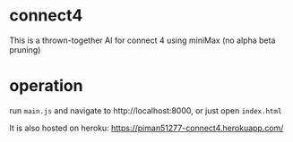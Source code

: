 # connect4
This is a thrown-together AI for connect 4 using miniMax (no alpha beta pruning)

# operation
run `main.js` and navigate to http://localhost:8000,
or just open `index.html`

It is also hosted on heroku: https://piman51277-connect4.herokuapp.com/
